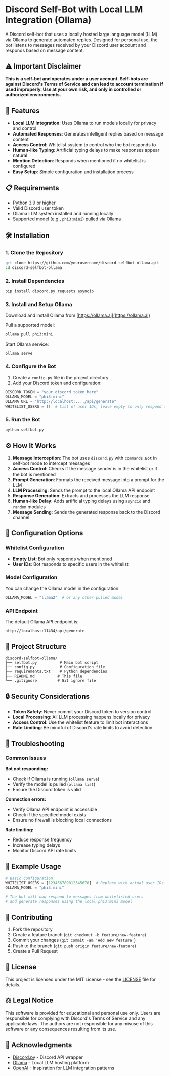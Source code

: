 # Discord Self-Bot with Local LLM Integration (Ollama)

A Discord self-bot that uses a locally hosted large language model (LLM) via Ollama to generate automated replies. Designed for personal use, the bot listens to messages received by your Discord user account and responds based on message content.

## ⚠️ Important Disclaimer

**This is a self-bot and operates under a user account. Self-bots are against Discord's Terms of Service and can lead to account termination if used improperly. Use at your own risk, and only in controlled or authorized environments.**

## 🚀 Features

- **Local LLM Integration**: Uses Ollama to run models locally for privacy and control
- **Automated Responses**: Generates intelligent replies based on message content
- **Access Control**: Whitelist system to control who the bot responds to
- **Human-like Typing**: Artificial typing delays to make responses appear natural
- **Mention Detection**: Responds when mentioned if no whitelist is configured
- **Easy Setup**: Simple configuration and installation process

## 📋 Requirements

- Python 3.9 or higher
- Valid Discord user token
- Ollama LLM system installed and running locally
- Supported model (e.g., `phi3:mini`) pulled via Ollama

## 🛠️ Installation

### 1. Clone the Repository
```bash
git clone https://github.com/yourusername/discord-selfbot-ollama.git
cd discord-selfbot-ollama
```

### 2. Install Dependencies
```bash
pip install discord.py requests asyncio
```

### 3. Install and Setup Ollama
Download and install Ollama from [https://ollama.ai](https://ollama.ai)

Pull a supported model:
```bash
ollama pull phi3:mini
```

Start Ollama service:
```bash
ollama serve
```

### 4. Configure the Bot
1. Create a `config.py` file in the project directory
2. Add your Discord token and configuration:

```python
DISCORD_TOKEN = "your_discord_token_here"
OLLAMA_MODEL = "phi3:mini"
OLLAMA_URL = "http://localhost:..../api/generate"
WHITELIST_USERS = []  # List of user IDs, leave empty to only respond to mentions
```

### 5. Run the Bot
```bash
python selfbot.py
```

## ⚙️ How It Works

1. **Message Interception**: The bot uses `discord.py` with `commands.Bot` in self-bot mode to intercept messages
2. **Access Control**: Checks if the message sender is in the whitelist or if the bot is mentioned
3. **Prompt Generation**: Formats the received message into a prompt for the LLM
4. **LLM Processing**: Sends the prompt to the local Ollama API endpoint
5. **Response Generation**: Extracts and processes the LLM response
6. **Human-like Delay**: Adds artificial typing delays using `asyncio` and `random` modules
7. **Message Sending**: Sends the generated response back to the Discord channel

## 🔧 Configuration Options

### Whitelist Configuration
- **Empty List**: Bot only responds when mentioned
- **User IDs**: Bot responds to specific users in the whitelist

### Model Configuration
You can change the Ollama model in the configuration:
```python
OLLAMA_MODEL = "llama2"  # or any other pulled model
```

### API Endpoint
The default Ollama API endpoint is:
```
http://localhost:11434/api/generate
```

## 📁 Project Structure

```
discord-selfbot-ollama/
├── selfbot.py          # Main bot script
├── config.py           # Configuration file
├── requirements.txt    # Python dependencies
├── README.md          # This file
└── .gitignore         # Git ignore file
```

## 🔒 Security Considerations

- **Token Safety**: Never commit your Discord token to version control
- **Local Processing**: All LLM processing happens locally for privacy
- **Access Control**: Use the whitelist feature to limit bot interactions
- **Rate Limiting**: Be mindful of Discord's rate limits to avoid detection

## 🐛 Troubleshooting

### Common Issues

**Bot not responding:**
- Check if Ollama is running (`ollama serve`)
- Verify the model is pulled (`ollama list`)
- Ensure the Discord token is valid

**Connection errors:**
- Verify Ollama API endpoint is accessible
- Check if the specified model exists
- Ensure no firewall is blocking local connections

**Rate limiting:**
- Reduce response frequency
- Increase typing delays
- Monitor Discord API rate limits

## 📝 Example Usage

```python
# Basic configuration
WHITELIST_USERS = [123456789012345678]  # Replace with actual user IDs
OLLAMA_MODEL = "phi3:mini"

# The bot will now respond to messages from whitelisted users
# and generate responses using the local phi3:mini model
```

## 🤝 Contributing

1. Fork the repository
2. Create a feature branch (`git checkout -b feature/new-feature`)
3. Commit your changes (`git commit -am 'Add new feature'`)
4. Push to the branch (`git push origin feature/new-feature`)
5. Create a Pull Request

## 📜 License

This project is licensed under the MIT License - see the [LICENSE](LICENSE) file for details.

## ⚖️ Legal Notice

This software is provided for educational and personal use only. Users are responsible for complying with Discord's Terms of Service and any applicable laws. The authors are not responsible for any misuse of this software or any consequences resulting from its use.

## 🙏 Acknowledgments

- [Discord.py](https://github.com/Rapptz/discord.py) - Discord API wrapper
- [Ollama](https://ollama.ai) - Local LLM hosting platform
- [OpenAI](https://openai.com) - Inspiration for LLM integration patterns
